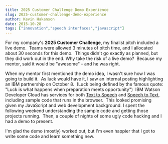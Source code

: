 ```yaml
---
title: 2025 Customer Challenge Demo Experience
slug: 2025-customer-challenge-demo-experience
author: Kevin Hakanson
date: 2015-10-28
tags: ["innovation","speech interfaces","javascript"]
---
```

For my company's **2025 Customer Challenge**, my finalist pitch included a live demo.  Teams were allowed 3 minutes of pitch time, and I allocated about 30 seconds for this demo.  Things didn't go exactly as planned, but they did work out in the end. Why take the risk of a live demo?  Because my mentor, said it would be "awesome" - and he was right.

When my mentor first mentioned the demo idea, I wasn't sure how I was going to build it.  As luck would have it, I saw an internal posting highlighting an IBM partnership on October 8.  (Luck being defined by the famous quote: "Luck is what happens when preparation meets opportunity")  IBM Watson Developer Cloud has services for both [Text to Speech](http://www.ibm.com/smarterplanet/us/en/ibmwatson/developercloud/text-to-speech.html) and [Speech to Text](http://www.ibm.com/smarterplanet/us/en/ibmwatson/developercloud/speech-to-text.html), including sample code that runs in the browser.  This looked promising given my JavaScript and web development background. I spent the following weekend understanding the sample code and getting those projects running.  Then, a couple of nights of some ugly code hacking and I had a demo to present.

I'm glad the demo (mostly) worked out, but I'm even happier that I got to write some code and learn something new.